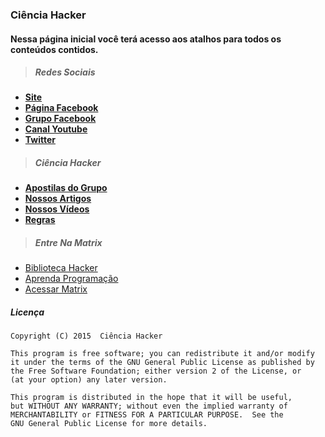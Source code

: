### Ciência Hacker

#### Nessa página inicial você terá acesso aos atalhos para todos os conteúdos contidos.

>##### Redes Sociais

* [**Site**](http://cienciahacker.com.br)
* [**Página Facebook**](https://fb.com/cienciahacker)
* [**Grupo Facebook**](https://fb.com/groups/cienciahacker)
* [**Canal Youtube**](https://www.youtube.com/user/cienciahacker)
* [**Twitter**](https://twitter.com/cienciahacker)

>##### Ciência Hacker

* [**Apostilas do Grupo**](cienciaHacker/apostilas.md)
* [**Nossos Artigos**](cienciaHacker/artigos.md)
* [**Nossos Vídeos**](cienciaHacker/vídeos.md)
* [**Regras**](cienciaHacker/regras.md)

>##### Entre Na Matrix

* [Biblioteca Hacker](matrix/arquivos/biblioteca.md)  
* [Aprenda Programação](matrix/arquivos/programação.md) 
* [Acessar Matrix](matrix/)   

##### Licença

    Copyright (C) 2015  Ciência Hacker

    This program is free software; you can redistribute it and/or modify
    it under the terms of the GNU General Public License as published by
    the Free Software Foundation; either version 2 of the License, or
    (at your option) any later version.

    This program is distributed in the hope that it will be useful,
    but WITHOUT ANY WARRANTY; without even the implied warranty of
    MERCHANTABILITY or FITNESS FOR A PARTICULAR PURPOSE.  See the
    GNU General Public License for more details.
